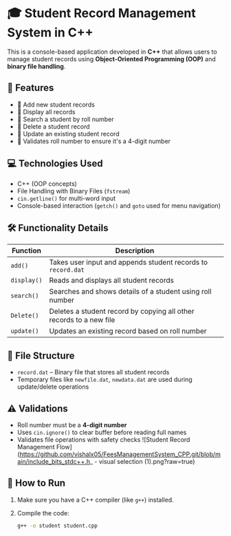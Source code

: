 # 🎓 Student Record Management System in C++

This is a console-based application developed in **C++** that allows users to manage student records using **Object-Oriented Programming (OOP)** and **binary file handling**.

## 📌 Features

- 🔹 Add new student records  
- 🔹 Display all records  
- 🔹 Search a student by roll number  
- 🔹 Delete a student record  
- 🔹 Update an existing student record  
- 🔹 Validates roll number to ensure it's a 4-digit number  

## 💻 Technologies Used

- C++ (OOP concepts)
- File Handling with Binary Files (`fstream`)
- `cin.getline()` for multi-word input
- Console-based interaction (`getch()` and `goto` used for menu navigation)

## 🛠 Functionality Details

| Function | Description |
|---------|-------------|
| `add()` | Takes user input and appends student records to `record.dat` |
| `display()` | Reads and displays all student records |
| `search()` | Searches and shows details of a student using roll number |
| `Delete()` | Deletes a student record by copying all other records to a new file |
| `update()` | Updates an existing record based on roll number |

## 📂 File Structure

- `record.dat` – Binary file that stores all student records
- Temporary files like `newfile.dat`, `newdata.dat` are used during update/delete operations

## ⚠️ Validations

- Roll number must be a **4-digit number**
- Uses `cin.ignore()` to clear buffer before reading full names
- Validates file operations with safety checks
![Student Record Management Flow](https://github.com/vishalx05/FeesManagementSystem_CPP.git/blob/main/include_bits_stdc++.h_ - visual selection (1).png?raw=true)

## 🚀 How to Run

1. Make sure you have a C++ compiler (like `g++`) installed.
2. Compile the code:

   ```bash
   g++ -o student student.cpp
